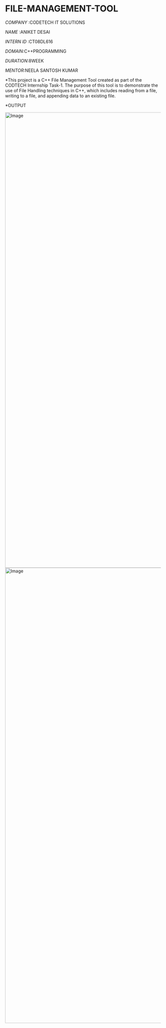 # FILE-MANAGEMENT-TOOL


*COMPANY* :CODETECH IT SOLUTIONS

*NAME* :ANIKET DESAI

*INTERN ID* :CT08DL616

*DOMAIN*:C++PROGRAMMING

*DURATION*:8WEEK

*MENTOR*:NEELA SANTOSH KUMAR

*This project is a C++ File Management Tool created as part of the CODTECH Internship Task-1. The purpose of this tool is to demonstrate the use of File Handling techniques in C++, which includes reading from a file, writing to a file, and appending data to an existing file.

*OUTPUT

<img width="1470" alt="Image" src="https://github.com/user-attachments/assets/85353e7a-553e-497f-b3a0-9c2239cacaa2" />

<img width="1470" alt="Image" src="https://github.com/user-attachments/assets/bf3668c8-cdb2-46ff-9050-f946080cf250" />
